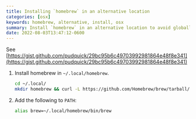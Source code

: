 ```yaml
---
title: Installing `homebrew` in an alternative location
categories: [osx]
keywords: homebrew, alternative, install, osx
summary: Install `homebrew` in an alternative location to avoid globally available homebrew executables and libraries
date: 2022-08-03T13:47:12-0600
---
```


See [https://gist.github.com/pudquick/29bc95b6c49703992981864e48f8e341](https://gist.github.com/pudquick/29bc95b6c49703992981864e48f8e341)

1. Install homebrew in `~/.local/homebrew`.

   ```bash
   cd ~/.local/
   mkdir homebrew && curl -L https://github.com/Homebrew/brew/tarball/master | tar xz --strip 1 -C homebrew
   ```

2. Add the following to `PATH`:

   ```bash
   alias brew=~/.local/homebrew/bin/brew
   ```
